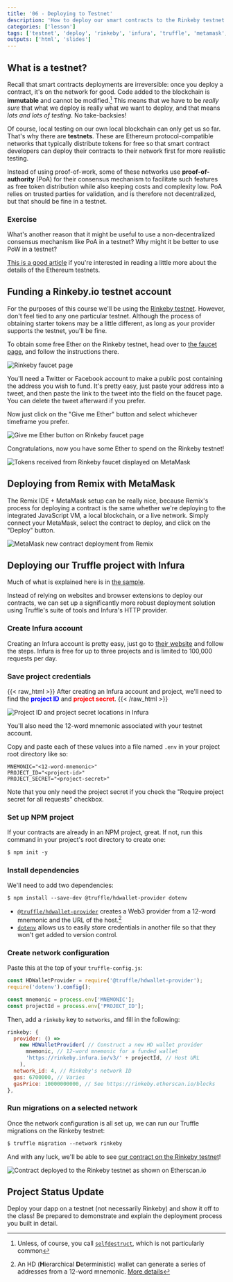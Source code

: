```yaml
---
title: '06 - Deploying to Testnet'
description: 'How to deploy our smart contracts to the Rinkeby testnet'
categories: ['lesson']
tags: ['testnet', 'deploy', 'rinkeby', 'infura', 'truffle', 'metamask', 'remix']
outputs: ['html', 'slides']
---
```


## What is a testnet?

Recall that smart contracts deployments are irreversible: once you deploy a contract, it's on the network for good. Code added to the blockchain is **immutable** and cannot be modified.[^selfdestruct] This means that we have to be _really sure_ that what we deploy is really what we want to deploy, and that means _lots and lots of testing_. No take-backsies!

[^selfdestruct]: Unless, of course, you call [`selfdestruct`](https://docs.soliditylang.org/en/v0.8.4/introduction-to-smart-contracts.html#deactivate-and-self-destruct), which is not particularly common

Of course, local testing on our own local blockchain can only get us so far. That's why there are **testnets**. These are Ethereum protocol-compatible networks that typically distribute tokens for free so that smart contract developers can deploy their contracts to their network first for more realistic testing.

Instead of using proof-of-work, some of these networks use **proof-of-authority** (PoA) for their consensus mechanism to facilitate such features as free token distribution while also keeping costs and complexity low. PoA relies on trusted parties for validation, and is therefore not decentralized, but that should be fine in a testnet.

### Exercise

What's another reason that it might be useful to use a non-decentralized consensus mechanism like PoA in a testnet? Why might it be better to use PoW in a testnet?

[This is a good article](https://medium.com/blockcentric/ethereum-testnets-what-are-they-and-why-so-many-ebf62821bbc) if you're interested in reading a little more about the details of the Ethereum testnets.

## Funding a Rinkeby.io testnet account

For the purposes of this course we'll be using the [Rinkeby testnet](https://www.rinkeby.io/). However, don't feel tied to any one particular testnet. Although the process of obtaining starter tokens may be a little different, as long as your provider supports the testnet, you'll be fine.

To obtain some free Ether on the Rinkeby testnet, head over to [the faucet page](https://www.rinkeby.io/#faucet), and follow the instructions there.

![Rinkeby faucet page](./rinkeby-faucet.png)

You'll need a Twitter or Facebook account to make a public post containing the address you wish to fund. It's pretty easy, just paste your address into a tweet, and then paste the link to the tweet into the field on the faucet page. You can delete the tweet afterward if you prefer.

Now just click on the "Give me Ether" button and select whichever timeframe you prefer.

![Give me Ether button on Rinkeby faucet page](./rinkeby-give.png)

Congratulations, now you have some Ether to spend on the Rinkeby testnet!

![Tokens received from Rinkeby faucet displayed on MetaMask](./metamask-receive.png)

## Deploying from Remix with MetaMask

The Remix IDE + MetaMask setup can be really nice, because Remix's process for deploying a contract is the same whether we're deploying to the integrated JavaScript VM, a local blockchain, or a live network. Simply connect your MetaMask, select the contract to deploy, and click on the "Deploy" button.

![MetaMask new contract deployment from Remix](./metamask-deploy.png)

## Deploying our Truffle project with Infura

Much of what is explained here is in [the sample](https://github.com/bafnetwork/web3ttt/tree/main/examples/06).

Instead of relying on websites and browser extensions to deploy our contracts, we can set up a significantly more robust deployment solution using Truffle's suite of tools and Infura's HTTP provider.

### Create Infura account

Creating an Infura account is pretty easy, just go to [their website](https://infura.io/) and follow the steps. Infura is free for up to three projects and is limited to 100,000 requests per day.

### Save project credentials

{{< raw_html >}}
After creating an Infura account and project, we'll need to find the <span style="color:#00f;font-weight:bold">project ID</span> and <span style="color:red;font-weight:bold">project secret</span>.
{{< /raw_html >}}

![Project ID and project secret locations in Infura](./infura-configuration.png)

You'll also need the 12-word mnemonic associated with your testnet account.

Copy and paste each of these values into a file named `.env` in your project root directory like so:

```env
MNEMONIC="<12-word-mnemonic>"
PROJECT_ID="<project-id>"
PROJECT_SECRET="<project-secret>"
```

Note that you only need the project secret if you check the "Require project secret for all requests" checkbox.

### Set up NPM project

If your contracts are already in an NPM project, great. If not, run this command in your project's root directory to create one:

```txt
$ npm init -y
```

### Install dependencies

We'll need to add two dependencies:

```txt
$ npm install --save-dev @truffle/hdwallet-provider dotenv
```

- [`@truffle/hdwallet-provider`](https://www.npmjs.com/package/@truffle/hdwallet-provider) creates a Web3 provider from a 12-word mnemonic and the URL of the host.[^hdwallet]
- [`dotenv`](https://www.npmjs.com/package/dotenv) allows us to easily store credentials in another file so that they won't get added to version control.

[^hdwallet]: An HD (**H**ierarchical **D**eterministic) wallet can generate a series of addresses from a 12-word mnemonic. [More details](https://www.investopedia.com/terms/h/hd-wallet-hierarchical-deterministic-wallet.asp)

### Create network configuration

Paste this at the top of your `truffle-config.js`:

```js
const HDWalletProvider = require('@truffle/hdwallet-provider');
require('dotenv').config();

const mnemonic = process.env['MNEMONIC'];
const projectId = process.env['PROJECT_ID'];
```

Then, add a `rinkeby` key to `networks`, and fill in the following:

```js
rinkeby: {
  provider: () =>
    new HDWalletProvider( // Construct a new HD wallet provider
      mnemonic, // 12-word mnemonic for a funded wallet
      'https://rinkeby.infura.io/v3/' + projectId, // Host URL
    ),
  network_id: 4, // Rinkeby's network ID
  gas: 6700000, // Varies
  gasPrice: 10000000000, // See https://rinkeby.etherscan.io/blocks
},
```

### Run migrations on a selected network

Once the network configuration is all set up, we can run our Truffle migrations on the Rinkeby testnet:

```txt
$ truffle migration --network rinkeby
```

And with any luck, we'll be able to see [our contract on the Rinkeby testnet](https://rinkeby.etherscan.io/address/0xd404253b132af251366e113be5f2c98004c1bcde)!

![Contract deployed to the Rinkeby testnet as shown on Etherscan.io](./etherscan-contract.png)

## Project Status Update

Deploy your dapp on a testnet (not necessarily Rinkeby) and show it off to the class! Be prepared to demonstrate and explain the deployment process you built in detail.
